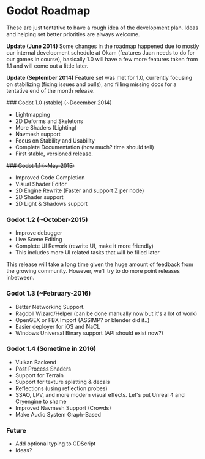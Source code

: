 # Godot Roadmap

These are just tentative to have a rough idea of the development plan. Ideas and helping set better priorities are always welcome.

**Update (June 2014)** Some changes in the roadmap happened due to mostly our internal development schedule at Okam (features Juan needs to do for our games in course), basically 1.0 will have a few more features taken from 1.1 and will come out a little later.

**Update (September 2014)** Feature set was met for 1.0, currently focusing on stabilizing (fixing issues and pulls), and filling missing docs for a tentative end of the month release.


~~### Godot 1.0 (stable) (~December 2014)~~

* Lightmapping
* 2D Deforms and Skeletons
* More Shaders (Lighting)
* Navmesh support
* Focus on Stability and Usability
* Complete Documentation (how much? time should tell)
* First stable, versioned release.


~~### Godot 1.1 (~May-2015)~~
* Improved Code Completion
* Visual Shader Editor
* 2D Engine Rewrite (Faster and support Z per node)
* 2D Shader support
* 2D Light & Shadows support

### Godot 1.2 (~October-2015)

* Improve debugger
* Live Scene Editing
* Complete UI Rework (rewrite UI, make it more friendly)
* This includes more UI related tasks that will be filled later

This release will take a long time given the huge amount of feedback from the growing community.
However, we'll try to do more point releases inbetween.

### Godot 1.3 (~February-2016)
* Better Networking Support.
* Ragdoll Wizard/Helper (can be done manually now but it's a lot of work)
* OpenGEX or FBX Import (ASSIMP? or blender did it..)
* Easier deployer for iOS and NaCL
* Windows Universal Binary support (API should exist now?)

### Godot 1.4 (Sometime in 2016)

* Vulkan Backend
* Post Process Shaders
* Support for Terrain 
* Support for texture splatting & decals
* Reflections (using reflection probes)
* SSAO, LPV, and more modern visual effects. Let's put Unreal 4 and Cryengine to shame
* Improved Navmesh Support (Crowds)
* Make Audio System Graph-Based

### Future

* Add optional typing to GDScript
* Ideas?